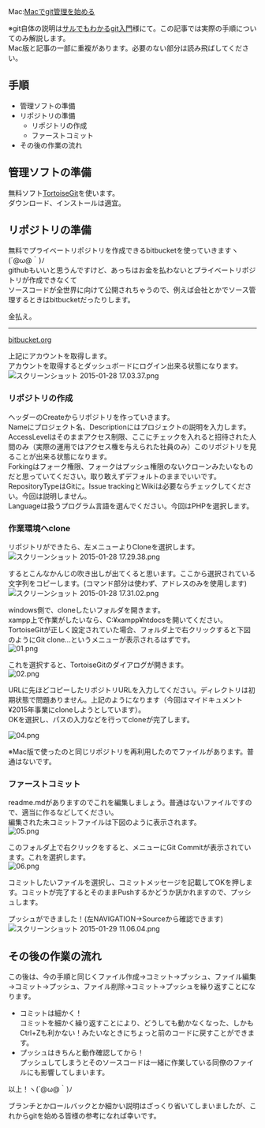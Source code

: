   
Mac:[Macでgit管理を始める](http://qiita.com/perpouh/items/5b8fd0c9ff05ac385a90)  
  
※git自体の説明は[サルでもわかるgit入門](http://www.backlog.jp/git-guide/)様にて。この記事では実際の手順についてのみ解説します。  
Mac版と記事の一部に重複があります。必要のない部分は読み飛ばしてください。  
  
## 手順  
 - 管理ソフトの準備  
 - リポジトリの準備  
	- リポジトリの作成  
 	- ファーストコミット  
 - その後の作業の流れ  
  
## 管理ソフトの準備  
無料ソフト[TortoiseGit](https://code.google.com/p/tortoisegit/)を使います。  
ダウンロード、インストールは適宜。  
  
## リポジトリの準備  
無料でプライベートリポジトリを作成できるbitbucketを使っていきますヽ(´@ω@｀)ﾉ  
githubもいいと思うんですけど、あっちはお金を払わないとプライベートリポジトリが作成できなくて  
ソースコードが全世界に向けて公開されちゃうので、例えば会社とかでソース管理するときはbitbucketだったりします。  
  
金払え。  
  
-----  
  
[bitbucket.org](https://bitbucket.org/)  
  
上記にアカウントを取得します。  
アカウントを取得するとダッシュボードにログイン出来る状態になります。  
![スクリーンショット 2015-01-28 17.03.37.png](/blog/assets/img/9216ace2-2458-3723-f79c-4ca2bdb8eb42.png "スクリーンショット 2015-01-28 17.03.37.png")  
  
  
### リポジトリの作成  
ヘッダーのCreateからリポジトリを作っていきます。  
Nameにプロジェクト名、Descriptionにはプロジェクトの説明を入力します。  
AccessLevelはそのままアクセス制限、ここにチェックを入れると招待された人間のみ（実際の運用ではアクセス権を与えられた社員のみ）このリポジトリを見ることが出来る状態になります。  
Forkingはフォーク権限、フォークはプッシュ権限のないクローンみたいなものだと思っていてください。取り敢えずデフォルトのままでいいです。  
RepositoryTypeはGitに。Issue trackingとWikiは必要ならチェックしてください。今回は説明しません。  
Languageは扱うプログラム言語を選んでください。今回はPHPを選択します。  
  
### 作業環境へclone  
  
リポジトリができたら、左メニューよりCloneを選択します。  
![スクリーンショット 2015-01-28 17.29.38.png](/blog/assets/img/82d7934b-e797-a832-3ee3-b5b65d5621b5.png "スクリーンショット 2015-01-28 17.29.38.png")  
  
  
するとこんなかんじの吹き出しが出てくると思います。ここから選択されている文字列をコピーします。(コマンド部分は使わず、アドレスのみを使用します)  
![スクリーンショット 2015-01-28 17.31.02.png](/blog/assets/img/b85ebb10-6259-d0b5-cc94-533ca718908b.png "スクリーンショット 2015-01-28 17.31.02.png")  
  
  
windows側で、cloneしたいフォルダを開きます。  
xampp上で作業がしたいなら、C:¥xampp¥htdocsを開いてください。  
TortoiseGitが正しく設定されていた場合、フォルダ上で右クリックすると下図のようにGit clone...というメニューが表示されるはずです。  
![01.png](/blog/assets/img/25919122-182e-5f2e-f02a-33411858366f.png "01.png")  
  
これを選択すると、TortoiseGitのダイアログが開きます。  
![02.png](/blog/assets/img/b5874779-ad6b-332a-e4a7-981bb751adc2.png "02.png")  
  
URLに先ほどコピーしたリポジトリURLを入力してください。ディレクトリは初期状態で問題ありません。上記のようになります（今回はマイドキュメント¥2015年事業にcloneしようとしています）。  
OKを選択し、パスの入力などを行ってcloneが完了します。  
  
![04.png](/blog/assets/img/c9377f59-ecc2-0f60-19d2-8509fc676f63.png "04.png")  
  
※Mac版で使ったのと同じリポジトリを再利用したのでファイルがあります。普通はないです。  
  
  
### ファーストコミット  
  
readme.mdがありますのでこれを編集しましょう。普通はないファイルですので、適当に作るなどしてください。  
編集された未コミットファイルは下図のように表示されます。  
![05.png](/blog/assets/img/66102308-a027-ace2-04e2-c9d503bc9c64.png "05.png")  
  
このフォルダ上で右クリックをすると、メニューにGit Commitが表示されています。これを選択します。  
![06.png](/blog/assets/img/e78788ed-b2a5-97cc-05a6-8f48569abbec.png "06.png")  
  
コミットしたいファイルを選択し、コミットメッセージを記載してOKを押します。コミットが完了するとそのままPushするかどうか訊かれますので、プッシュします。  
  
  
プッシュができました！(左NAVIGATION→Sourceから確認できます)  
![スクリーンショット 2015-01-29 11.06.04.png](/blog/assets/img/c284df82-62ca-dab3-c3da-e3af1b7271c1.png "スクリーンショット 2015-01-29 11.06.04.png")  
  
  
## その後の作業の流れ  
  
この後は、今の手順と同じくファイル作成→コミット→プッシュ、ファイル編集→コミット→プッシュ、ファイル削除→コミット→プッシュを繰り返すことになります。  
  
 - コミットは細かく！  
コミットを細かく繰り返すことにより、どうしても動かなくなった、しかもCtrl+Zも利かない！みたいなときにちょっと前のコードに戻すことができます。  
 - プッシュはきちんと動作確認してから！  
プッシュしてしまうとそのソースコードは一緒に作業している同僚のファイルにも影響してしまいます。  
  
以上！ヽ(´@ω@｀)ﾉ  
  
ブランチとかロールバックとか細かい説明はざっくり省いてしまいましたが、これからgitを始める皆様の参考になれば幸いです。  
